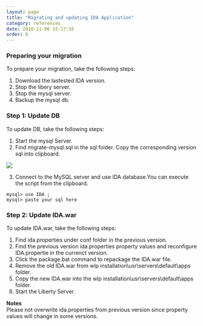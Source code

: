 ```yaml
---
layout: page
title: "Migrating and updating IDA Application"
category: references
date: 2018-11-06 15:17:55
order: 6
---
```


### Preparing your migration

To prepare your migration, take the following steps:  

1. Download the lastested IDA version.
2. Stop the libery server.  
3. Stop the mysql server.  
4. Backup the mysql db.    

### Step 1: Update DB

To update DB, take the following steps: 

1. Start the mysql Server.  
2. Find migrate-mysql.sql in the sql folder. Copy the corresponding version sql into clipboard.   

![][mysqlmigration]   

3. Connect to the MySQL server and use IDA database.You can execute the script from the  clipboard. 

``` 
mysql> use IDA ;   
mysql> paste your sql here   
```    

### Step 2: Update IDA.war   

To update IDA.war, take the following steps: 

1. Find  ida.properties under conf folder in the previous version.
2. Find the previous version ida.properties property values and reconfigure  IDA.propertie in the currenct version.
3. Click the package.bat command to repackage the IDA.war file.
4. Remove the old IDA.war from wlp installation\usr\servers\default\apps folder.     
5. Copy the new IDA.war into the wlp installation\usr\servers\default\apps folder.    
6. Start the Liberty Server.  

 **Notes**     
 Please not overwrite ida.properties from previous version since property values will change in some versions.   

[yamlmigration]: ../images/install/productionyaml.png
[mysqlmigration]: ../images/install/mysqlmigration.png
